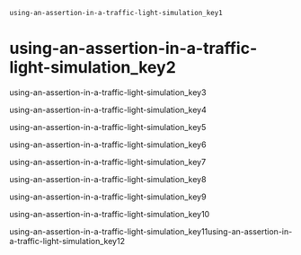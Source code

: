 ```ngMeta
using-an-assertion-in-a-traffic-light-simulation_key1
```
# using-an-assertion-in-a-traffic-light-simulation_key2
using-an-assertion-in-a-traffic-light-simulation_key3


using-an-assertion-in-a-traffic-light-simulation_key4

using-an-assertion-in-a-traffic-light-simulation_key5


using-an-assertion-in-a-traffic-light-simulation_key6

using-an-assertion-in-a-traffic-light-simulation_key7

using-an-assertion-in-a-traffic-light-simulation_key8

using-an-assertion-in-a-traffic-light-simulation_key9


using-an-assertion-in-a-traffic-light-simulation_key10


using-an-assertion-in-a-traffic-light-simulation_key11using-an-assertion-in-a-traffic-light-simulation_key12

